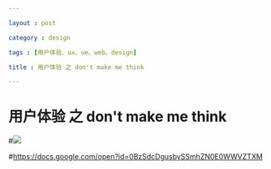 ```yaml
---

layout : post

category : design

tags : [用户体验、ux、ue、web、design]

title : 用户体验 之 don't make me think

---
```



# 用户体验 之 don't make me think

#<img src="http://f-1.tuzhan.com/a8b23bae32ef/p-1/m/2012/12/21/14/7e627e6dae7d43b79c94d2c95ad92371.gif">

#<a href="https://docs.google.com/open?id=0BzSdcDgusbySSmhZN0E0WWVZTXM">https://docs.google.com/open?id=0BzSdcDgusbySSmhZN0E0WWVZTXM</a>

